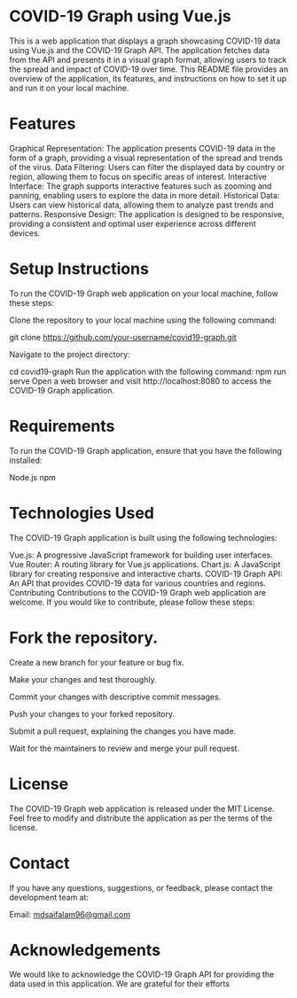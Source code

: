 # COVID-19 Graph using Vue.js
This is a web application that displays a graph showcasing COVID-19 data using Vue.js and the COVID-19 Graph API. The application fetches data from the API and presents it in a visual graph format, allowing users to track the spread and impact of COVID-19 over time. This README file provides an overview of the application, its features, and instructions on how to set it up and run it on your local machine.

# Features
Graphical Representation: The application presents COVID-19 data in the form of a graph, providing a visual representation of the spread and trends of the virus.
Data Filtering: Users can filter the displayed data by country or region, allowing them to focus on specific areas of interest.
Interactive Interface: The graph supports interactive features such as zooming and panning, enabling users to explore the data in more detail.
Historical Data: Users can view historical data, allowing them to analyze past trends and patterns.
Responsive Design: The application is designed to be responsive, providing a consistent and optimal user experience across different devices.
# Setup Instructions
To run the COVID-19 Graph web application on your local machine, follow these steps:

Clone the repository to your local machine using the following command:

git clone https://github.com/your-username/covid19-graph.git

Navigate to the project directory:

cd covid19-graph
Run the application with the following command:
npm run serve
Open a web browser and visit http://localhost:8080 to access the COVID-19 Graph application.

# Requirements
To run the COVID-19 Graph application, ensure that you have the following installed:

Node.js
npm 
# Technologies Used
The COVID-19 Graph application is built using the following technologies:

Vue.js: A progressive JavaScript framework for building user interfaces.
Vue Router: A routing library for Vue.js applications.
Chart.js: A JavaScript library for creating responsive and interactive charts.
COVID-19 Graph API: An API that provides COVID-19 data for various countries and regions.
Contributing
Contributions to the COVID-19 Graph web application are welcome. If you would like to contribute, please follow these steps:

# Fork the repository.

Create a new branch for your feature or bug fix.

Make your changes and test thoroughly.

Commit your changes with descriptive commit messages.

Push your changes to your forked repository.

Submit a pull request, explaining the changes you have made.

Wait for the maintainers to review and merge your pull request.

# License
The COVID-19 Graph web application is released under the MIT License. Feel free to modify and distribute the application as per the terms of the license.

# Contact
If you have any questions, suggestions, or feedback, please contact the development team at:

Email: mdsaifalam96@gmail.com

# Acknowledgements
We would like to acknowledge the COVID-19 Graph API for providing the data used in this application. We are grateful for their efforts


